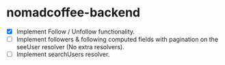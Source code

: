 # nomadcoffee-backend

- [x] Implement Follow / Unfollow functionality.
- [ ] Implement followers & following computed fields with pagination on the seeUser resolver (No extra resolvers).
- [ ] Implement searchUsers resolver.
